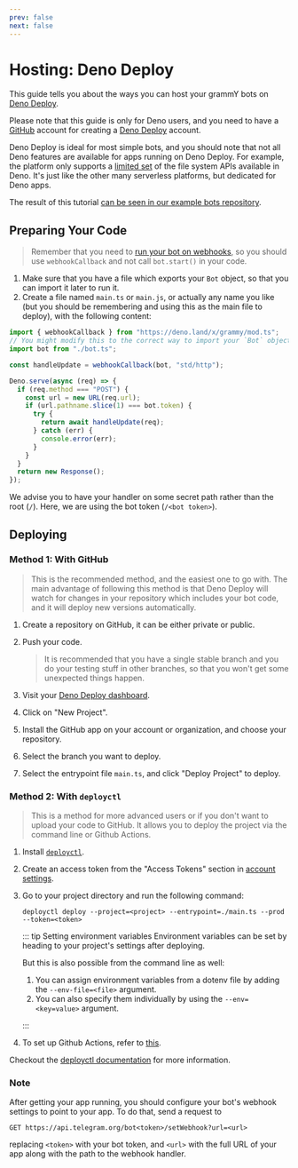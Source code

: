 ```yaml
---
prev: false
next: false
---
```


# Hosting: Deno Deploy

This guide tells you about the ways you can host your grammY bots on [Deno Deploy](https://deno.com/deploy).

Please note that this guide is only for Deno users, and you need to have a [GitHub](https://github.com) account for creating a [Deno Deploy](https://deno.com/deploy) account.

Deno Deploy is ideal for most simple bots, and you should note that not all Deno features are available for apps running on Deno Deploy.
For example, the platform only supports a [limited set](https://docs.deno.com/deploy/api/runtime-fs) of the file system APIs available in Deno.
It's just like the other many serverless platforms, but dedicated for Deno apps.

The result of this tutorial [can be seen in our example bots repository](https://github.com/grammyjs/examples/tree/main/setups/deno-deploy).

## Preparing Your Code

> Remember that you need to [run your bot on webhooks](../guide/deployment-types#how-to-use-webhooks), so you should use `webhookCallback` and not call `bot.start()` in your code.

1. Make sure that you have a file which exports your `Bot` object, so that you can import it later to run it.
2. Create a file named `main.ts` or `main.js`, or actually any name you like (but you should be remembering and using this as the main file to deploy), with the following content:

```ts
import { webhookCallback } from "https://deno.land/x/grammy/mod.ts";
// You might modify this to the correct way to import your `Bot` object.
import bot from "./bot.ts";

const handleUpdate = webhookCallback(bot, "std/http");

Deno.serve(async (req) => {
  if (req.method === "POST") {
    const url = new URL(req.url);
    if (url.pathname.slice(1) === bot.token) {
      try {
        return await handleUpdate(req);
      } catch (err) {
        console.error(err);
      }
    }
  }
  return new Response();
});
```

We advise you to have your handler on some secret path rather than the root (`/`).
Here, we are using the bot token (`/<bot token>`).

## Deploying

### Method 1: With GitHub

> This is the recommended method, and the easiest one to go with.
> The main advantage of following this method is that Deno Deploy will watch for changes in your repository which includes your bot code, and it will deploy new versions automatically.

1. Create a repository on GitHub, it can be either private or public.
2. Push your code.

   > It is recommended that you have a single stable branch and you do your testing stuff in other branches, so that you won't get some unexpected things happen.

3. Visit your [Deno Deploy dashboard](https://dash.deno.com/account/overview).
4. Click on "New Project".
5. Install the GitHub app on your account or organization, and choose your repository.
6. Select the branch you want to deploy.
7. Select the entrypoint file `main.ts`, and click "Deploy Project" to deploy.

### Method 2: With `deployctl`

> This is a method for more advanced users or if you don't want to upload your code to GitHub.
> It allows you to deploy the project via the command line or Github Actions.

1. Install [`deployctl`](https://github.com/denoland/deployctl).
2. Create an access token from the "Access Tokens" section in [account settings](https://dash.deno.com/account).
3. Go to your project directory and run the following command:
   ```sh:no-line-numbers
   deployctl deploy --project=<project> --entrypoint=./main.ts --prod --token=<token>
   ```

   ::: tip Setting environment variables
   Environment variables can be set by heading to your project's settings after deploying.

   But this is also possible from the command line as well:

   1. You can assign environment variables from a dotenv file by adding the `--env-file=<file>` argument.
   2. You can also specify them individually by using the `--env=<key=value>` argument.

   :::
4. To set up Github Actions, refer to [this](https://github.com/denoland/deployctl/blob/main/action/README.md).

Checkout the [deployctl documentation](https://docs.deno.com/deploy/manual/deployctl) for more information.

### Note

After getting your app running, you should configure your bot's webhook settings to point to your app.
To do that, send a request to

```http:no-line-numbers
GET https://api.telegram.org/bot<token>/setWebhook?url=<url>
```

replacing `<token>` with your bot token, and `<url>` with the full URL of your app along with the path to the webhook handler.
